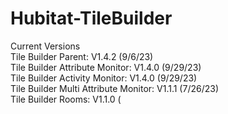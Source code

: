 # Hubitat-TileBuilder
Current Versions<br>
Tile Builder Parent: V1.4.2 (9/6/23)<br>
Tile Builder Attribute Monitor: V1.4.0 (9/29/23)<br>
Tile Builder Activity Monitor: V1.4.0 (9/29/23)<br>
Tile Builder Multi Attribute Monitor: V1.1.1 (7/26/23)<br>
Tile Builder Rooms: V1.1.0 (<br>
